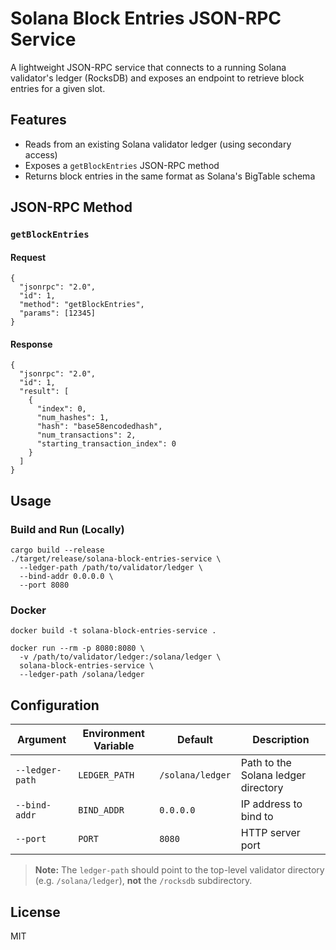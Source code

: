 # Solana Block Entries JSON-RPC Service

A lightweight JSON-RPC service that connects to a running Solana validator's ledger (RocksDB) and exposes an endpoint to retrieve block entries for a given slot.

## Features

- Reads from an existing Solana validator ledger (using secondary access)
- Exposes a `getBlockEntries` JSON-RPC method
- Returns block entries in the same format as Solana's BigTable schema

## JSON-RPC Method

### `getBlockEntries`

#### Request
```
{
  "jsonrpc": "2.0",
  "id": 1,
  "method": "getBlockEntries",
  "params": [12345]
}
```

#### Response
```
{
  "jsonrpc": "2.0",
  "id": 1,
  "result": [
    {
      "index": 0,
      "num_hashes": 1,
      "hash": "base58encodedhash",
      "num_transactions": 2,
      "starting_transaction_index": 0
    }
  ]
}
```

## Usage

### Build and Run (Locally)
```
cargo build --release
./target/release/solana-block-entries-service \
  --ledger-path /path/to/validator/ledger \
  --bind-addr 0.0.0.0 \
  --port 8080
```

### Docker
```
docker build -t solana-block-entries-service .

docker run --rm -p 8080:8080 \
  -v /path/to/validator/ledger:/solana/ledger \
  solana-block-entries-service \
  --ledger-path /solana/ledger
```

## Configuration

| Argument         | Environment Variable | Default                    | Description                         |
|------------------|----------------------|----------------------------|-------------------------------------|
| `--ledger-path`  | `LEDGER_PATH`        | `/solana/ledger` | Path to the Solana ledger directory |
| `--bind-addr`    | `BIND_ADDR`          | `0.0.0.0`                  | IP address to bind to               |
| `--port`         | `PORT`               | `8080`                     | HTTP server port                    |

> **Note:** The `ledger-path` should point to the top-level validator directory (e.g. `/solana/ledger`), **not** the `/rocksdb` subdirectory.

## License

MIT